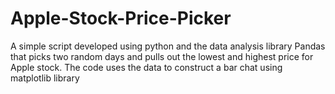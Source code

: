 # Apple-Stock-Price-Picker

A simple script developed using python and the data analysis library Pandas that picks two random days and pulls out the lowest and highest price for Apple stock. 
The code uses the data to construct a bar chat using matplotlib library

